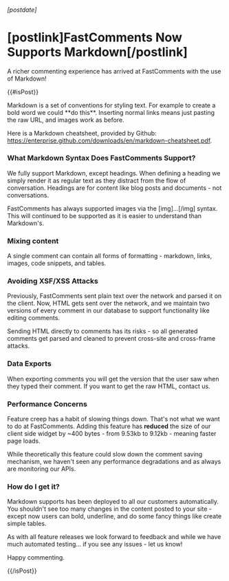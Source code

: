 ###### [postdate]
# [postlink]FastComments Now Supports Markdown[/postlink]

A richer commenting experience has arrived at FastComments with the use of Markdown!

{{#isPost}}

Markdown is a set of conventions for styling text. For example to create a bold word we could \*\*do this\*\*.
Inserting normal links means just pasting the raw URL, and images work as before.

Here is a Markdown cheatsheet, provided by Github: <a href="https://enterprise.github.com/downloads/en/markdown-cheatsheet.pdf" target="_blank">https://enterprise.github.com/downloads/en/markdown-cheatsheet.pdf</a>.

### What Markdown Syntax Does FastComments Support?

We fully support Markdown, except headings. When defining a heading we simply render it as regular text as they distract from the flow of conversation. Headings
are for content like blog posts and documents - not conversations.

FastComments has always supported images via the [img]...[/img] syntax. This will continued to be supported as it is easier to understand than Markdown's.

### Mixing content

A single comment can contain all forms of formatting - markdown, links, images, code snippets, and tables.

### Avoiding XSF/XSS Attacks

Previously, FastComments sent plain text over the network and parsed it on the client. Now, HTML gets sent over the network, and we maintain two versions of every comment
in our database to support functionality like editing comments.

Sending HTML directly to comments has its risks - so all generated comments get parsed and cleaned to prevent cross-site and cross-frame attacks.

### Data Exports

When exporting comments you will get the version that the user saw when they typed their comment. If you want to get the raw HTML, contact us.

### Performance Concerns

Feature creep has a habit of slowing things down. That's not what we want to do at FastComments.
Adding this feature has **reduced** the size of our client side widget by ~400 bytes - from 9.53kb to 9.12kb - meaning faster page loads.

While theoretically this feature could slow down the comment saving mechanism, we haven't seen any performance degradations and as always are monitoring our APIs.

### How do I get it?

Markdown supports has been deployed to all our customers automatically. You shouldn't see too many changes in the content posted to your site - except now users can bold, underline, and do some fancy things
like create simple tables.

As with all feature releases we look forward to feedback and while we have much automated testing... if you see any issues - let us know!

Happy commenting.

{{/isPost}}
